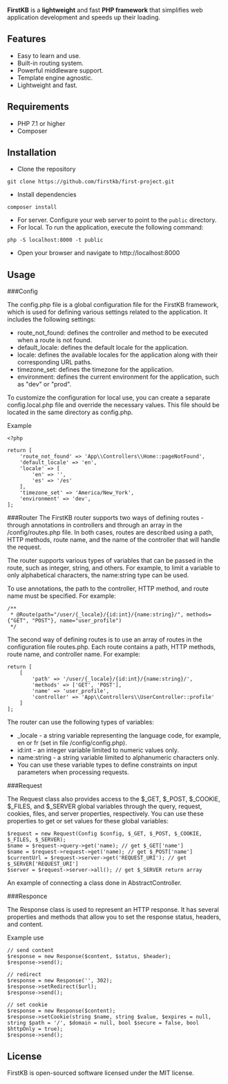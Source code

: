 **FirstKB** is a **lightweight** and fast **PHP framework** that simplifies web application development and speeds up their loading.

Features
--------

* Easy to learn and use.
* Built-in routing system.
* Powerful middleware support.
* Template engine agnostic.
* Lightweight and fast.

Requirements
------------

* PHP 7.1 or higher
* Composer

Installation
-----

* Clone the repository
```
git clone https://github.com/firstkb/first-project.git
```

* Install dependencies
```
composer install
```
* For server. Configure your web server to point to the `public` directory.
* For local. To run the application, execute the following command:
```
php -S localhost:8000 -t public
```
* Open your browser and navigate to http://localhost:8000

Usage
-----

###Config

The config.php file is a global configuration file for the FirstKB framework, which is used for defining various settings related to the application. It includes the following settings:

* route_not_found: defines the controller and method to be executed when a route is not found.
* default_locale: defines the default locale for the application.
* locale: defines the available locales for the application along with their corresponding URL paths.
* timezone_set: defines the timezone for the application.
* environment: defines the current environment for the application, such as "dev" or "prod".

To customize the configuration for local use, you can create a separate config.local.php file and override the necessary values. This file should be located in the same directory as config.php.

Example
```
<?php

return [
    'route_not_found' => 'App\\Controllers\\Home::pageNotFound',
    'default_locale' => 'en',
    'locale' => [
        'en' => '',
        'es' => '/es'
    ],
    'timezone_set' => 'America/New_York',
    'environment' => 'dev',
];
```

###Router
The FirstKB router supports two ways of defining routes - through annotations in controllers and through an array in the /config/routes.php file. In both cases, routes are described using a path, HTTP methods, route name, and the name of the controller that will handle the request.

The router supports various types of variables that can be passed in the route, such as integer, string, and others. For example, to limit a variable to only alphabetical characters, the name:string type can be used.

To use annotations, the path to the controller, HTTP method, and route name must be specified. For example:

```
/**
 * @Route(path="/user/{_locale}/{id:int}/{name:string}/", methods={"GET", "POST"}, name="user_profile")
 */
```

The second way of defining routes is to use an array of routes in the configuration file routes.php. Each route contains a path, HTTP methods, route name, and controller name. For example:

```
return [
    [
        'path' => '/user/{_locale}/{id:int}/{name:string}/',
        'methods' => ['GET', 'POST'],
        'name' => 'user_profile',
        'controller' => 'App\\Controllers\\UserController::profile'
    ]
];
```

The router can use the following types of variables:

* _locale - a string variable representing the language code, for example, en or fr (set in file /config/config.php).
* id:int - an integer variable limited to numeric values only.
* name:string - a string variable limited to alphanumeric characters only.
* You can use these variable types to define constraints on input parameters when processing requests.

###Request

The Request class also provides access to the $_GET, $_POST, $_COOKIE, $_FILES, and $_SERVER global variables through the query, request, cookies, files, and server properties, respectively. You can use these properties to get or set values for these global variables:

```
$request = new Request(Config $config, $_GET, $_POST, $_COOKIE, $_FILES, $_SERVER);
$name = $request->query->get('name); // get $_GET['name']
$name = $request->request->get('name); // get $_POST['name']
$currentUrl = $request->server->get('REQUEST_URI'); // get $_SERVER['REQUEST_URI']
$server = $request->server->all(); // get $_SERVER return array
```

An example of connecting a class done in AbstractController.

###Responce

The Response class is used to represent an HTTP response. It has several properties and methods that allow you to set the response status, headers, and content.

Example use
```
// send content
$response = new Response($content, $status, $header);
$response->send();

// redirect
$response = new Response('', 302);
$response->setRedirect($url);
$response->send();

// set cookie
$response = new Response($content);
$response->setCookie(string $name, string $value, $expires = null, string $path = '/', $domain = null, bool $secure = false, bool $httpOnly = true);
$response->send();

```


License
-------

FirstKB is open-sourced software licensed under the MIT license.